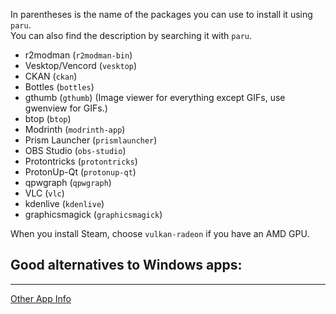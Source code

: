 In parentheses is the name of the packages you can use to install it using `paru`. <br/>
You can also find the description by searching it with `paru`.
- r2modman (`r2modman-bin`)
- Vesktop/Vencord (`vesktop`)
- CKAN (`ckan`)
- Bottles (`bottles`)
- gthumb (`gthumb`) (Image viewer for everything except GIFs, use gwenview for GIFs.)
- btop (`btop`)
- Modrinth (`modrinth-app`)
- Prism Launcher (`prismlauncher`)
- OBS Studio (`obs-studio`)
- Protontricks (`protontricks`)
- ProtonUp-Qt (`protonup-qt`)
- qpwgraph (`qpwgraph`)
- VLC (`vlc`)
- kdenlive (`kdenlive`)
- graphicsmagick (`graphicsmagick`)

When you install Steam, choose `vulkan-radeon` if you have an AMD GPU.

Good alternatives to Windows apps:
- 

---
[Other App Info](https://github.com/Mato1111/archguide/blob/main/Docs/Other%20App%20Info.md)
